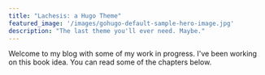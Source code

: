 ```yaml
---
title: "Lachesis: a Hugo Theme"
featured_image: '/images/gohugo-default-sample-hero-image.jpg'
description: "The last theme you'll ever need. Maybe."
---
```

Welcome to my blog with some of my work in progress. I've been working on this book idea. You can read some of the chapters below.

